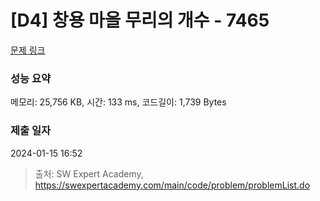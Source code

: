 # [D4] 창용 마을 무리의 개수 - 7465 

[문제 링크](https://swexpertacademy.com/main/code/problem/problemDetail.do?contestProbId=AWngfZVa9XwDFAQU) 

### 성능 요약

메모리: 25,756 KB, 시간: 133 ms, 코드길이: 1,739 Bytes

### 제출 일자

2024-01-15 16:52



> 출처: SW Expert Academy, https://swexpertacademy.com/main/code/problem/problemList.do